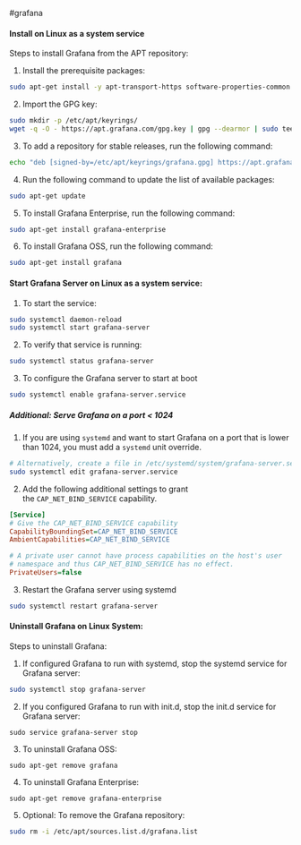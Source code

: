 #grafana

#### Install on Linux as a system service 
Steps to install Grafana from the APT repository:

1. Install the prerequisite packages:

```bash
sudo apt-get install -y apt-transport-https software-properties-common wget
```

2.  Import the GPG key:

```bash
sudo mkdir -p /etc/apt/keyrings/
wget -q -O - https://apt.grafana.com/gpg.key | gpg --dearmor | sudo tee /etc/apt/keyrings/grafana.gpg > /dev/null
```

3. To add a repository for stable releases, run the following command:

```bash
echo "deb [signed-by=/etc/apt/keyrings/grafana.gpg] https://apt.grafana.com stable main" | sudo tee -a /etc/apt/sources.list.d/grafana.list
```

4. Run the following command to update the list of available packages:

```bash
sudo apt-get update
```

5. To install Grafana Enterprise, run the following command:

```bash
sudo apt-get install grafana-enterprise
```

6. To install Grafana OSS, run the following command:

```bash
sudo apt-get install grafana
```

#### Start Grafana Server on Linux as a system service: 
1. To start the service: 

```bash
sudo systemctl daemon-reload
sudo systemctl start grafana-server
```

2. To verify that service is running: 

```bash
sudo systemctl status grafana-server
```

3. To configure the Grafana server to start at boot

```bash
sudo systemctl enable grafana-server.service
```

##### Additional: Serve Grafana on a port < 1024
1. If you are using `systemd` and want to start Grafana on a port that is lower than 1024, you must add a `systemd` unit override.

```bash
# Alternatively, create a file in /etc/systemd/system/grafana-server.service.d/override.conf
sudo systemctl edit grafana-server.service
```

2. Add the following additional settings to grant the `CAP_NET_BIND_SERVICE` capability.

```ini
[Service]
# Give the CAP_NET_BIND_SERVICE capability
CapabilityBoundingSet=CAP_NET_BIND_SERVICE
AmbientCapabilities=CAP_NET_BIND_SERVICE

# A private user cannot have process capabilities on the host's user
# namespace and thus CAP_NET_BIND_SERVICE has no effect.
PrivateUsers=false
```

3. Restart the Grafana server using systemd 

```bash
sudo systemctl restart grafana-server
```

#### Uninstall Grafana on Linux System: 
Steps to uninstall Grafana: 

1. If configured Grafana to run with systemd, stop the systemd service for Grafana server: 

```bash
sudo systemctl stop grafana-server
```

2. If you configured Grafana to run with init.d, stop the init.d service for Grafana server:
```shell
sudo service grafana-server stop
```

3. To uninstall Grafana OSS:

```shell
sudo apt-get remove grafana
```

4. To uninstall Grafana Enterprise:

```shell
sudo apt-get remove grafana-enterprise
```

5. Optional: To remove the Grafana repository:
  
```bash
sudo rm -i /etc/apt/sources.list.d/grafana.list
```
